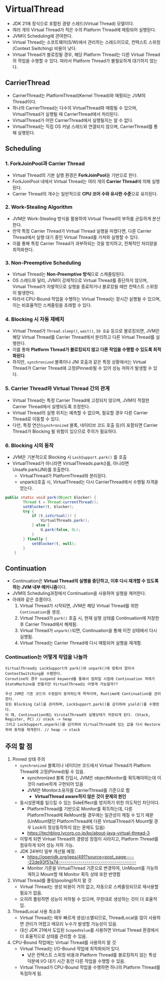 # VirtualThread
- JDK 21에 정식으로 포함된 경량 스레드(Virtual Thread) 모델이다.
- 여러 개의 Virtual Thread가 적은 수의 Platform Thread에 매핑되어 실행된다.
- JVM이 Scheduling에 관여한다.
- Virtual Thread는 소프트웨어(S/W)에서 관리하는 스레드이므로, 컨텍스트 스위칭(Context Switching) 비용이 낮다.
- Virtual Thread가 블로킹될 경우, 해당 Platform Thread는 다른 Virtual Thread의 작업을 수행할 수 있다. 따라서 Platform Thread가 불필요하게 대기하지 않는다.

## CarrierThread
- CarrierThread는 PlatformThread(Kernel Thread)와 매핑되는 JVM의 Thread이다.
- 하나의 CarrierThread는 다수의 VirtualThread와 매핑될 수 있으며, VirtualThread가 실행될 때 CarrierThread에서 처리된다.
- VirtualThread가 어떤 CarrierThread에서 실행될지는 알 수 없다.
- VirtualThread는 직접 OS 커널 스레드와 연결되지 않으며, CarrierThread를 통해 실행된다.

## Scheduling

### 1. **ForkJoinPool과 Carrier Thread**
- Virtual Thread의 기본 실행 환경은 **ForkJoinPool**을 기반으로 한다.
- ForkJoinPool 내에서 Virtual Thread는 여러 개의 **Carrier Thread**에 의해 실행된다.
- Carrier Thread의 개수는 일반적으로 **CPU 코어 수와 유사한 수준**으로 유지된다.

### 2. **Work-Stealing Algorithm**
- JVM은 Work-Stealing 방식을 활용하여 Virtual Thread의 부하를 균등하게 분산한다.
- 만약 특정 Carrier Thread가 Virtual Thread 실행을 마쳤다면, 다른 Carrier Thread에서 실행 대기 중인 Virtual Thread를 가져와 실행할 수 있다.
- 이를 통해 특정 Carrier Thread가 과부하되는 것을 방지하고, 전체적인 처리량을 최적화한다.

### 3. **Non-Preemptive Scheduling**
- Virtual Thread는 **Non-Preemptive 방식**으로 스케줄링된다.
- OS 스레드와 달리, JVM이 강제적으로 Virtual Thread를 중단하지 않으며, Virtual Thread가 자발적으로 실행을 종료하거나 블로킹될 때만 컨텍스트 스위칭이 발생한다.
- 따라서 CPU-Bound 작업을 수행하는 Virtual Thread는 장시간 실행될 수 있으며, 이는 비효율적인 스케줄링을 초래할 수 있다.

### 4. **Blocking 시 자동 재배치**
- Virtual Thread가 `Thread.sleep()`, `wait()`, `IO 호출` 등으로 블로킹되면, JVM은 해당 Virtual Thread를 Carrier Thread에서 분리하고 다른 Virtual Thread를 실행한다.
- 이를 통해 **Platform Thread가 블로킹되지 않고 다른 작업을 수행할 수 있도록 최적화된다**.
- 하지만, `synchronized` 블록이나 JNI 호출과 같은 특정 상황에서는 Virtual Thread가 Carrier Thread에 고정(Pinned)될 수 있어 성능 저하가 발생할 수 있다.

### 5. **Carrier Thread와 Virtual Thread 간의 관계**
- Virtual Thread는 특정 Carrier Thread에 고정되지 않으며, JVM이 적절한 Carrier Thread에서 실행되도록 조정한다.
- Virtual Thread의 실행 위치는 예측할 수 없으며, 필요할 경우 다른 Carrier Thread로 이동할 수 있다.
- 다만, 특정 연산(`synchronized` 블록, 네이티브 코드 호출 등)이 포함되면 Carrier Thread가 Blocking 될 위험이 있으므로 주의가 필요하다.

### 6. Blocking 시의 동작
- JVM은 기본적으로 Blocking 시 `LockSupport.park()` 를 호출
- VirtualThread가 아니라면 VirtualThreads.park()를, 아니라면 Unsafe.park(JNI)를 호출한다. 
  - VirtualThread가 PlatformThread와 분리된다.
  - unpark()호출 시, VirtualThread는 다시 CarrierThread에서 수행될 자격을 얻는다.
```java
public static void park(Object blocker) {
        Thread t = Thread.currentThread();
        setBlocker(t, blocker);
        try {
            if (t.isVirtual()) {
                VirtualThreads.park();
            } else {
                U.park(false, 0L);
            }
        } finally {
            setBlocker(t, null);
        }
    }
```

## Continuation
- Continuation은 **Virtual Thread의 실행을 중단하고, 이후 다시 재개할 수 있도록 하는 JVM 내부 메커니즘**이다.
- JVM의 Scheduling과정에서 Continuation을 사용하여 실행을 제어한다.
- 아래와 같은 흐름이다.
  1. Virtual Thread가 시작되면, JVM은 해당 Virtual Thread를 위한 `Continuation`을 생성.
  2. Virtual Thread가 `park()` 호출 시, 현재 실행 상태를 Continuation에 저장한 후 Carrier Thread에서 해제됨.
  3. Virtual Thread가 `unpark()`되면, Continuation을 통해 이전 상태에서 다시 실행됨.
  4. Virtual Thread는 Carrier Thread에 다시 매핑되어 실행을 재개함.

### Continuation는 어떻게 작업을 나눌까 
```text
VirtualThread는 LockSupport의 park()와 unpark()에 맞춰서 알아서 ContextSwitching을 수행한다.
Coroutine의 경우 suspend keyword를 통해서 컴파일 시점에 Continuation 객체가 StateMachine을 만들지만 VirtualThread는 어떻게 가능할까??

우선 JVM은 기존 코드의 수정없이 동작하는게 목적이며, Runtime에 Continuation을 관리한다.
모든 Blocking Call을 관리하며, LockSupport.park()를 감지하여 yield()를 수행한다.
이 때, Continuation에는 VirutalThread의 실행상태가 저장되게 된다. (Stack, Register, PC) // stack -> heap
그리고 LockSupport.unpark()를 감지하여 VirtualThread에 있는 값을 다시 Restore하여 동작을 재개한다. // heap -> stack
```
    
## 주의 할 점
1. Pinned 상태 주의
    - `synchronized` 블록이나 네이티브 코드에서 Virtual Thread가 Platform Thread에 고정(Pinned)될 수 있음.
      - synchronized 블록 진입시, JVM은 objectMonitor를 획득해야하는데 이것이 native하게 구현되어 있음
      - JVM은 Monitor소유자를 CarrierThread를 기준으로 함
        - **VirtualThread aware하지 않은 것이 문제의 원인**
    - 동시성문제를 일으킬 수 있는 SideEffect를 방지하기 위한 의도적인 차단이다.
      - PlatformThread를 기반으로 Monitor를 획득하는데, 다른 PlatformThread에 ReMount될 경우에는 일관성이 깨질 수 있기 때문 (UnMount됐던 PlatformThread에 다른 VirtualThread가 Mount될 경우 Lock이 정상동작하지 않는 문제도 있음) 
      - https://techblog.lycorp.co.jp/ko/about-java-virtual-thread-3
    - 이렇게 되면 Virtual Thread의 경량성 장점이 사라지고, Platform Thread를 점유하게 되어 성능 저하 가능.
    - JDK 24부터 일부 개선될 예정.
      - https://openjdk.org/jeps/491?source=post_page-----22de93f51a74---------------------------------------
      - Monitor 기준을 VirtualThread 기준으로 변경하여, UnMount를 가능하게하고 Mount할 때 Monitor 획득 상태 또한 반영함
2. Virtual Thread를 풀링(pooling)하지 말 것
    - Virtual Thread는 생성 비용이 거의 없고, 자동으로 스케줄링되므로 재사용할 필요가 없음.
    - 오히려 풀링하면 성능이 저하될 수 있으며, 무한대로 생성하는 것이 더 효율적임.
3. ThreadLocal 사용 최소화
    - Virtual Thread는 매우 빠르게 생성/소멸되므로, ThreadLocal을 많이 사용하면 관리가 어렵고 메모리 누수가 발생할 가능성이 있음.
    - 대신 JDK 21에서 도입된 `ScopedValue`를 사용하면 Virtual Thread 환경에서 더 효율적으로 상태를 관리할 수 있음.
4. CPU-Bound 작업에는 Virtual Thread를 사용하지 말 것
   - Virtual Thread는 I/O-Bound 작업에 최적화되어 있다.
     - 낮은 컨텍스트 스위칭 비용과 Platform Thread를 블로킹하지 않는 특성 덕분에 I/O 대기 시간 동안 다른 작업을 수행할 수 있음.
   - Virtual Thread가 CPU-Bound 작업을 수행하면 하나의 Platform Thread를 독점하게 됨.